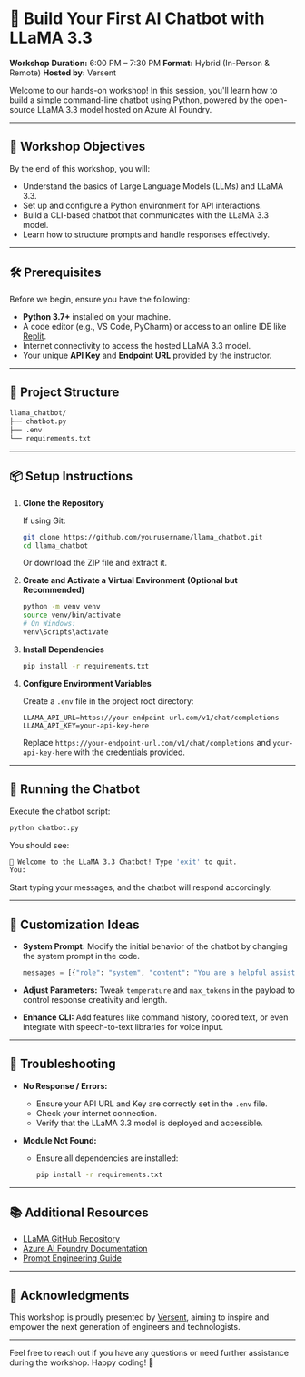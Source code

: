 # 🦙 Build Your First AI Chatbot with LLaMA 3.3

**Workshop Duration:** 6:00 PM – 7:30 PM
**Format:** Hybrid (In-Person & Remote)
**Hosted by:** Versent

Welcome to our hands-on workshop! In this session, you'll learn how to build a simple command-line chatbot using Python, powered by the open-source LLaMA 3.3 model hosted on Azure AI Foundry.

---

## 🧠 Workshop Objectives

By the end of this workshop, you will:

* Understand the basics of Large Language Models (LLMs) and LLaMA 3.3.
* Set up and configure a Python environment for API interactions.
* Build a CLI-based chatbot that communicates with the LLaMA 3.3 model.
* Learn how to structure prompts and handle responses effectively.

---

## 🛠️ Prerequisites

Before we begin, ensure you have the following:

* **Python 3.7+** installed on your machine.
* A code editor (e.g., VS Code, PyCharm) or access to an online IDE like [Replit](https://replit.com/).
* Internet connectivity to access the hosted LLaMA 3.3 model.
* Your unique **API Key** and **Endpoint URL** provided by the instructor.

---

## 📁 Project Structure

```bash
llama_chatbot/
├── chatbot.py
├── .env
└── requirements.txt
```

---

## 📦 Setup Instructions

1. **Clone the Repository**

   If using Git:

   ```bash
   git clone https://github.com/yourusername/llama_chatbot.git
   cd llama_chatbot
   ```

   Or download the ZIP file and extract it.

2. **Create and Activate a Virtual Environment (Optional but Recommended)**

   ```bash
   python -m venv venv
   source venv/bin/activate  
   # On Windows:
   venv\Scripts\activate
   ```

3. **Install Dependencies**

   ```bash
   pip install -r requirements.txt
   ```

4. **Configure Environment Variables**

   Create a `.env` file in the project root directory:

   ```env
   LLAMA_API_URL=https://your-endpoint-url.com/v1/chat/completions
   LLAMA_API_KEY=your-api-key-here
   ```

   Replace `https://your-endpoint-url.com/v1/chat/completions` and `your-api-key-here` with the credentials provided.

---

## 💬 Running the Chatbot

Execute the chatbot script:

```bash
python chatbot.py
```

You should see:

```bash
🤖 Welcome to the LLaMA 3.3 Chatbot! Type 'exit' to quit.
You:
```

Start typing your messages, and the chatbot will respond accordingly.

---

## 🧪 Customization Ideas

* **System Prompt:** Modify the initial behavior of the chatbot by changing the system prompt in the code.

  ```python
  messages = [{"role": "system", "content": "You are a helpful assistant."}]
  ```

* **Adjust Parameters:** Tweak `temperature` and `max_tokens` in the payload to control response creativity and length.

* **Enhance CLI:** Add features like command history, colored text, or even integrate with speech-to-text libraries for voice input.

---

## 🧰 Troubleshooting

* **No Response / Errors:**

  * Ensure your API URL and Key are correctly set in the `.env` file.
  * Check your internet connection.
  * Verify that the LLaMA 3.3 model is deployed and accessible.

* **Module Not Found:**

  * Ensure all dependencies are installed:

    ```bash
    pip install -r requirements.txt
    ```

---

## 📚 Additional Resources

* [LLaMA GitHub Repository](https://github.com/facebookresearch/llama)
* [Azure AI Foundry Documentation](https://learn.microsoft.com/en-us/azure/ai-foundry/)
* [Prompt Engineering Guide](https://github.com/dair-ai/Prompt-Engineering-Guide)

---

## 🙌 Acknowledgments

This workshop is proudly presented by [Versent](www.versent.com.au), aiming to inspire and empower the next generation of engineers and technologists.

---

Feel free to reach out if you have any questions or need further assistance during the workshop. Happy coding! 🚀
